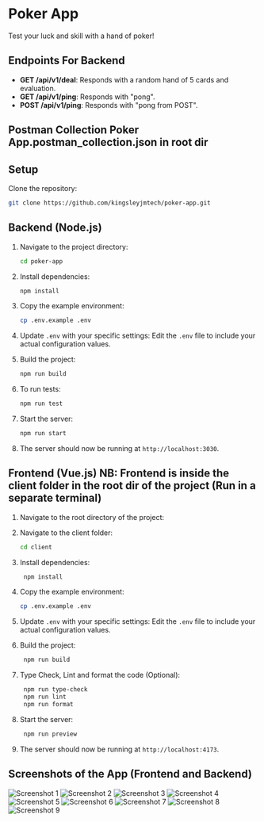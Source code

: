 # Poker App

Test your luck and skill with a hand of poker!

## Endpoints For Backend

- **GET /api/v1/deal**: Responds with a random hand of 5 cards and evaluation.
- **GET /api/v1/ping**: Responds with "pong".
- **POST /api/v1/ping**: Responds with "pong from POST".

## Postman Collection Poker App.postman_collection.json in root dir

## Setup

Clone the repository:

   ```sh
   git clone https://github.com/kingsleyjmtech/poker-app.git
   ```

## Backend (Node.js)

1. Navigate to the project directory:
   ```sh
   cd poker-app
   ```

2. Install dependencies:
   ```sh
   npm install
   ```

3. Copy the example environment:
   ```sh
   cp .env.example .env
   ```

4. Update `.env` with your specific settings:
   Edit the `.env` file to include your actual configuration values.

5. Build the project:
   ```sh
   npm run build
   ```

6. To run tests:
   ```sh
   npm run test
   ```

7. Start the server:
   ```sh
   npm run start
   ```

8. The server should now be running at `http://localhost:3030`.

## Frontend (Vue.js) NB: Frontend is inside the client folder in the root dir of the project (Run in a separate terminal)

1. Navigate to the root directory of the project:

2. Navigate to the client folder:
   ```sh
   cd client
   ```

3. Install dependencies:
   ```sh
    npm install
    ```

4. Copy the example environment:
   ```sh
   cp .env.example .env
   ```

5. Update `.env` with your specific settings:
   Edit the `.env` file to include your actual configuration values.

6. Build the project:
   ```sh
    npm run build
    ```

7. Type Check, Lint and format the code (Optional):
   ```sh
    npm run type-check
    npm run lint
    npm run format   
    ```

8. Start the server:
    ```sh
     npm run preview
     ```

9. The server should now be running at `http://localhost:4173`.

## Screenshots of the App (Frontend and Backend)

![Screenshot 1](screenshots/screenshot-1.png)
![Screenshot 2](screenshots/screenshot-2.png)
![Screenshot 3](screenshots/screenshot-3.png)
![Screenshot 4](screenshots/screenshot-4.png)
![Screenshot 5](screenshots/screenshot-5.png)
![Screenshot 6](screenshots/screenshot-6.png)
![Screenshot 7](screenshots/screenshot-7.png)
![Screenshot 8](screenshots/screenshot-8.png)
![Screenshot 9](screenshots/screenshot-9.png)